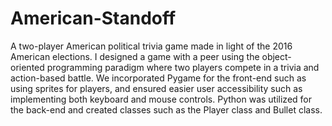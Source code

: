 # American-Standoff
A two-player American political trivia game made in light of the 2016 American elections. I designed a game with a peer using the object-oriented programming paradigm where two players compete in a trivia and action-based battle. We incorporated Pygame for the front-end such as using sprites for players, and ensured easier user accessibility such as implementing both keyboard and mouse controls. Python was utilized for the back-end and created classes such as the Player class and Bullet class.
